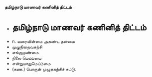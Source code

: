 **தமிழ்நாடு மாணவர் கணினித் திட்டம்**
- # தமிழ்நாடு மாணவர் கணினித் திட்டம்
- n. வரைவின்மை அகண்ட தன்மை
- முழுநிறைவகற்சி
- எங்குமுண்மை
- நிலை மெய்ம்மை
- என்றுமாறுமெய்ம்மை
- (கண.) பொருள் முழுதகற்சிச் சுட்டு.

